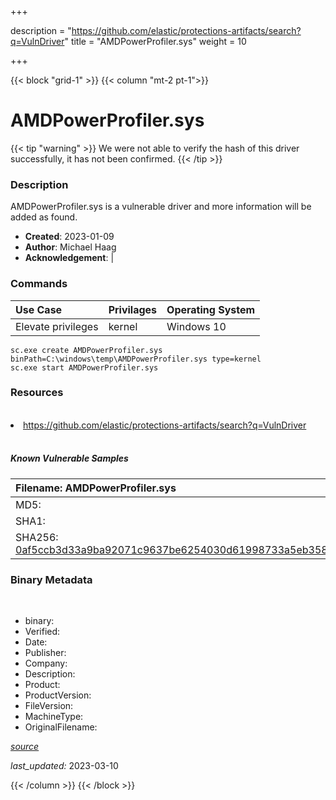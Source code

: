 +++

description = "https://github.com/elastic/protections-artifacts/search?q=VulnDriver"
title = "AMDPowerProfiler.sys"
weight = 10

+++


{{< block "grid-1" >}}
{{< column "mt-2 pt-1">}}




# AMDPowerProfiler.sys 


{{< tip "warning" >}}
We were not able to verify the hash of this driver successfully, it has not been confirmed.
{{< /tip >}}




### Description


AMDPowerProfiler.sys is a vulnerable driver and more information will be added as found.


- **Created**: 2023-01-09
- **Author**: Michael Haag
- **Acknowledgement**:  | [](https://twitter.com/)

### Commands

| Use Case | Privilages | Operating System | 
|:---- | ---- | ---- |
| Elevate privileges | kernel | Windows 10 |

```
sc.exe create AMDPowerProfiler.sys binPath=C:\windows\temp\AMDPowerProfiler.sys type=kernel
sc.exe start AMDPowerProfiler.sys
```

### Resources
<br>


<li><a href=" https://github.com/elastic/protections-artifacts/search?q=VulnDriver"> https://github.com/elastic/protections-artifacts/search?q=VulnDriver</a></li>


<br>


##### Known Vulnerable Samples

| Filename: AMDPowerProfiler.sys |
|:---- |
|MD5: <a href="https://www.virustotal.com/gui/file/{&#39;Filename&#39;: &#39;AMDPowerProfiler.sys&#39;, &#39;MD5&#39;: &#39;&#39;, &#39;SHA1&#39;: &#39;&#39;, &#39;SHA256&#39;: &#39;0af5ccb3d33a9ba92071c9637be6254030d61998733a5eb3583e865e17844e05&#39;}"></a>|
|SHA1: <a href="https://www.virustotal.com/gui/file/{&#39;Filename&#39;: &#39;AMDPowerProfiler.sys&#39;, &#39;MD5&#39;: &#39;&#39;, &#39;SHA1&#39;: &#39;&#39;, &#39;SHA256&#39;: &#39;0af5ccb3d33a9ba92071c9637be6254030d61998733a5eb3583e865e17844e05&#39;}"></a>|
|SHA256: <a href="https://www.virustotal.com/gui/file/{&#39;Filename&#39;: &#39;AMDPowerProfiler.sys&#39;, &#39;MD5&#39;: &#39;&#39;, &#39;SHA1&#39;: &#39;&#39;, &#39;SHA256&#39;: &#39;0af5ccb3d33a9ba92071c9637be6254030d61998733a5eb3583e865e17844e05&#39;}">0af5ccb3d33a9ba92071c9637be6254030d61998733a5eb3583e865e17844e05</a>|




### Binary Metadata
<br>

- binary: 
- Verified: 
- Date: 
- Publisher: 
- Company: 
- Description: 
- Product: 
- ProductVersion: 
- FileVersion: 
- MachineType: 
- OriginalFilename: 

[*source*](https://github.com/magicsword-io/LOLDrivers/tree/main/yaml/amdpowerprofiler.sys.yml)

*last_updated:* 2023-03-10


{{< /column >}}
{{< /block >}}
